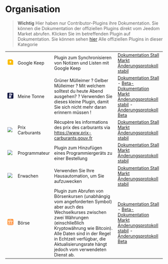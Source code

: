 
# Organisation


>**Wichtig**
>Hier haben nur Contributor-Plugins ihre Dokumentation. Sie können die Dokumentation der offiziellen Plugins direkt vom Jeedom Market abrufen. Klicken Sie im betreffenden Plugin auf Dokumentation.
>Sie können sehen [hier](https://market.jeedom.com/index.php?v=d&p=market&type=plugin&categorie=organization) Alle offiziellen Plugins in dieser Kategorie


| | | | |
|--- | --- | --- | ---|
|<img src="gkeep/gkeep_icon.png" class="pluginLogo" width="100" />|Google Keep|Plugin zum Synchronisieren von Notizen und Listen mit Google Keep|[Dokumentation Stall](https://flobul-domotique.fr/presentation-et-documentation-du-plugin-google-keep-pour-jeedom/)<br/>[Markt](https://market.jeedom.com/index.php?v=d&p=market_display&id=4423)<br/>[Änderungsprotokoll stabil](https://flobul-domotique.fr/liste-des-versions-du-plugin-google-keep-pour-jeedom/)|
|<img src="mybin/mybin_icon.png" class="pluginLogo" width="100" />|Meine Tonne|Grüner Mülleimer ? Gelber Mülleimer ? Mit welchem solltest du heute Abend ausgehen? ? Verwenden Sie dieses kleine Plugin, damit Sie sich nicht mehr daran erinnern müssen ! |[Dokumentation Stall](https://tomitomas.github.io/jeedom_doc/MyBin/de_DE/) - [Beta-Dokumentation](https://tomitomas.github.io/jeedom_doc/MyBin/de_DE/)<br/>[Markt](https://market.jeedom.com/index.php?v=d&p=market_display&id=4125)<br/>[Änderungsprotokoll stabil](https://tomitomas.github.io/jeedom_doc/MyBin/de_DE/changelog) - [Änderungsprotokoll Beta](https://tomitomas.github.io/jeedom_doc/MyBin/de_DE/changelog_beta)|
|<img src="prixcarburants/prixcarburants_icon.png" class="pluginLogo" width="100" />|Prix Carburants|Récupère les informations des prix des carburants via https://www.prix-carburants.gouv.fr|[Dokumentation Stall](https://floman321.github.io/prixcarburants/de_DE/)<br/>[Markt](https://market.jeedom.com/index.php?v=d&p=market_display&id=3984)<br/>[Änderungsprotokoll stabil](https://floman321.github.io/prixcarburants/de_DE/changelog)|
|<img src="programmateur/programmateur_icon.png" class="pluginLogo" width="100" />|Programmateur|Plugin zum Hinzufügen eines Programmiergeräts zu einer Bestellung|[Dokumentation Stall](https://caelion.github.io/jeedom-plugins-documentation/Programmateur/de_DE/)<br/>[Markt](https://market.jeedom.com/index.php?v=d&p=market_display&id=3942)<br/>[Änderungsprotokoll stabil](https://caelion.github.io/jeedom-plugins-documentation/Programmateur/de_DE/changelog)|
|<img src="reveil/reveil_icon.png" class="pluginLogo" width="100" />|Erwachen|Verwenden Sie Ihre Hausautomation, um Sie aufzuwecken|[Dokumentation Stall](https://mika-nt28.github.io/Documentations/reveil/de_DE/)<br/>[Markt](https://market.jeedom.com/index.php?v=d&p=market_display&id=2775)<br/>[Änderungsprotokoll stabil](https://mika-nt28.github.io/Documentations/reveil/de_DE/changelog)|
|<img src="stockexchange/stockexchange_icon.png" class="pluginLogo" width="100" />|Börse|Plugin zum Abrufen von Börsenkursen (unabhängig vom angeforderten Symbol) aber auch des Wechselkurses zwischen zwei Währungen (einschließlich Kryptowährung wie Bitcoin). Alle Daten sind in der Regel in Echtzeit verfügbar, die Aktualisierungsrate hängt jedoch vom verwendeten Dienst ab.|[Dokumentation Stall](https://mips2648.github.io/jeedom-plugins-docs/stockexchange/de_DE/) - [Beta-Dokumentation](https://mips2648.github.io/jeedom-plugins-docs/stockexchange/de_DE/)<br/>[Markt](https://market.jeedom.com/index.php?v=d&p=market_display&id=3841)<br/>[Änderungsprotokoll stabil](https://mips2648.github.io/jeedom-plugins-docs/stockexchange/de_DE/changelog) - [Änderungsprotokoll Beta](https://mips2648.github.io/jeedom-plugins-docs/stockexchange/de_DE/changelog)|
